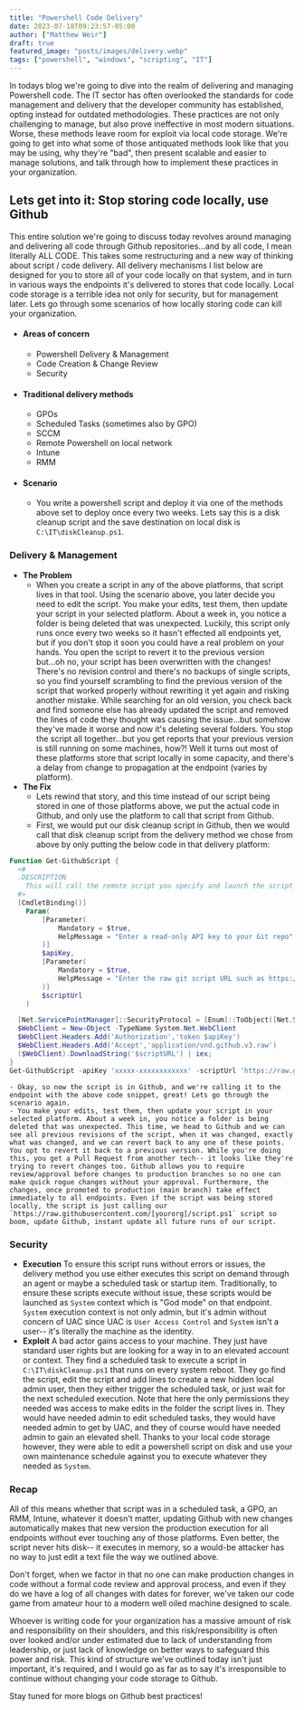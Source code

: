 ```yaml
---
title: "Powershell Code Delivery"
date: 2023-07-18T09:23:57-05:00
author: ["Matthew Weir"]
draft: true
featured_image: "posts/images/delivery.webp"
tags: ["powershell", "windows", "scripting", "IT"]
---
```


In todays blog we're going to dive into the realm of delivering and managing Powershell code. The IT sector has often overlooked the standards for code management and delivery that the developer community has established, opting instead for outdated methodologies. These practices are not only challenging to manage, but also prove ineffective in most modern situations. Worse, these methods leave room for exploit via local code storage. We're going to get into what some of those antiquated methods look like that you may be using, why they're "bad", then present scalable and easier to manage solutions, and talk through how to implement these practices in your organization.

## Lets get into it: Stop storing code locally, use Github
This entire solution we're going to discuss today revolves around managing and delivering all code through Github repositories...and by all code, I mean literally ALL CODE. This takes some restructuring and a new way of thinking about script / code delivery. All delivery mechanisms I list below are designed for you to store all of your code locally on that system, and in turn in various ways the endpoints it's delivered to stores that code locally. Local code storage is a terrible idea not only for security, but for management later. Lets go through some scenarios of how locally storing code can kill your organization.

- #### Areas of concern
	- Powershell Delivery & Management
	- Code Creation & Change Review
	- Security

- ####  Traditional delivery methods
	- GPOs
	- Scheduled Tasks (sometimes also by GPO)
	- SCCM
	- Remote Powershell on local network
	- Intune
	- RMM

- #### Scenario
	- You write a powershell script and deploy it via one of the methods above set to deploy once every two weeks. Lets say this is a disk cleanup script and the save destination on local disk is `C:\IT\diskCleanup.ps1`.

### Delivery & Management
- **The Problem**
	- When you create a script in any of the above platforms, that script lives in that tool. Using the scenario above, you later decide you need to edit the script. You make your edits, test them, then update your script in your selected platform. About a week in, you notice a folder is being deleted that was unexpected. Luckily, this script only runs once every two weeks so it hasn't effected all endpoints yet, but if you don't stop it soon you could have a real problem on your hands. You open the script to revert it to the previous version but...oh no, your script has been overwritten with the changes! There's no revision control and there's no backups of single scripts, so you find yourself scrambling to find the previous version of the script that worked properly without rewriting it yet again and risking another mistake. While searching for an old version, you check back and find someone else has already updated the script and removed the lines of code they thought was causing the issue...but somehow they've made it worse and now it's deleting several folders. You stop the script all together...but you get reports that your previous version is still running on some machines, how?! Well it turns out most of these platforms store that script locally in some capacity, and there's a delay from change to propagation at the endpoint (varies by platform).
- **The Fix**
	- Lets rewind that story, and this time instead of our script being stored in one of those platforms above, we put the actual code in Github, and only use the platform to call that script from Github.
	- First, we would put our disk cleanup script in Github, then we would call that disk cleanup script from the delivery method we chose from above by only putting the below code in that delivery platform:

```Powershell
Function Get-GithubScript {
  <#
  .DESCRIPTION
    This will call the remote script you specify and launch the script in memory.
  #>
  [CmdletBinding()]
    Param(
        [Parameter(
            Mandatory = $true,
            HelpMessage = "Enter a read-only API key to your Git repo"
        )]
        $apiKey,
        [Parameter(
            Mandatory = $true,
            HelpMessage = "Enter the raw git script URL such as https://raw.githubusercontent.com/[yourorg]/script.ps1"
        )]
        $scriptUrl
    )

  [Net.ServicePointManager]::SecurityProtocol = [Enum]::ToObject([Net.SecurityProtocolType], 3072)
  $WebClient = New-Object -TypeName System.Net.WebClient
  $WebClient.Headers.Add('Authorization','token $apiKey')
  $WebClient.Headers.Add('Accept','application/vnd.github.v3.raw')
  ($WebClient).DownloadString('$scriptURL') | iex;
}
Get-GithubScript -apiKey 'xxxxx-xxxxxxxxxxxx' -scriptUrl 'https://raw.githubusercontent.com/[yourorg]/script.ps1'
```

	- Okay, so now the script is in Github, and we're calling it to the endpoint with the above code snippet, great! Lets go through the scenario again.
	- You make your edits, test them, then update your script in your selected platform. About a week in, you notice a folder is being deleted that was unexpected. This time, we head to Github and we can see all previous revisions of the script, when it was changed, exactly what was changed, and we can revert back to any one of these points. You opt to revert it back to a previous version. While you're doing this, you get a Pull Request from another tech-- it looks like they're trying to revert changes too. Github allows you to require review/approval before changes to production branches so no one can make quick rogue changes without your approval. Furthermore, the changes, once promoted to production (main branch) take effect immediately to all endpoints. Even if the script was being stored locally, the script is just calling our `https://raw.githubusercontent.com/[yourorg]/script.ps1` script so boom, update Github, instant update all future runs of our script.

### Security
- **Execution**
	  To ensure this script runs without errors or issues, the delivery method you use either executes this script on demand through an agent or maybe a scheduled task or startup item. Traditionally, to ensure these scripts execute without issue, these scripts would be launched as `System` context which is "God mode" on that endpoint. `System` execution context is not only admin, but it's admin without concern of UAC since UAC is `User Access Control` and `System` isn't a user-- it's literally the machine as the identity.
- **Exploit**
	  A bad actor gains access to your machine. They just have standard user rights but are looking for a way in to an elevated account or context. They find a scheduled task to execute a script in `C:\IT\diskCleanup.ps1` that runs on every system reboot. They go find the script, edit the script and add lines to create a new hidden local admin user, then they either trigger the scheduled task, or just wait for the next scheduled execution. Note that here the only permissions they needed was access to make edits in the folder the script lives in. They would have needed admin to edit scheduled tasks, they would have needed admin to get by UAC, and they of course would have needed admin to gain an elevated shell. Thanks to your local code storage however, they were able to edit a powershell script on disk and use your own maintenance schedule against you to execute whatever they needed as `System`.

### Recap
All of this means whether that script was in a scheduled task, a GPO, an RMM, Intune, whatever it doesn't matter, updating Github with new changes automatically makes that new version the production execution for all endpoints without ever touching any of those platforms. Even better, the script never hits disk-- it executes in memory, so a would-be attacker has no way to just edit a text file the way we outlined above.

Don't forget, when we factor in that no one can make production changes in code without a formal code review and approval process, and even if they do we have a log of all changes with dates for forever, we've taken our code game from amateur hour to a modern well oiled machine designed to scale.

Whoever is writing code for your organization has a massive amount of risk and responsibility on their shoulders, and this risk/responsibility is often over looked and/or under estimated due to lack of understanding from leadership, or just lack of knowledge on better ways to safeguard this power and risk. This kind of structure we've outlined today isn't just important, it's required, and I would go as far as to say it's irresponsible to continue without changing your code storage to Github.

Stay tuned for more blogs on Github best practices!
